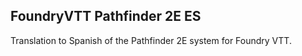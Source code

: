 FoundryVTT Pathfinder 2E ES
------------
Translation to Spanish of the Pathfinder 2E system for Foundry VTT.